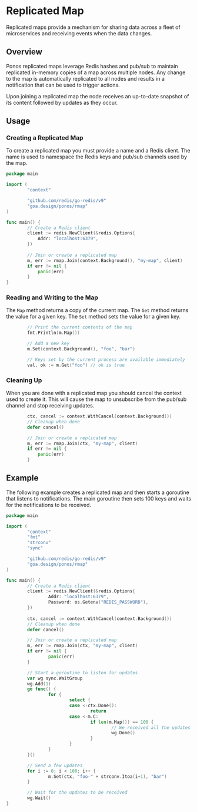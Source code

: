 # Replicated Map

Replicated maps provide a mechanism for sharing data across a fleet of
microservices and receiving events when the data changes.

## Overview

Ponos replicated maps leverage Redis hashes and pub/sub to maintain replicated
in-memory copies of a map across multiple nodes. Any change to the map is
automatically replicated to all nodes and results in a notification that can be
used to trigger actions.

Upon joining a replicated map the node receives an up-to-date snapshot of its
content followed by updates as they occur.

## Usage

### Creating a Replicated Map

To create a replicated map you must provide a name and a Redis client. The name
is used to namespace the Redis keys and pub/sub channels used by the map.

```go
package main

import (
        "context"

        "github.com/redis/go-redis/v9"
        "goa.design/ponos/rmap"
)

func main() {
        // Create a Redis client
        client := redis.NewClient(&redis.Options{
            Addr: "localhost:6379",
        })
    
        // Join or create a replicated map
        m, err := rmap.Join(context.Background(), "my-map", client)
        if err != nil {
            panic(err)
        }
}
```

### Reading and Writing to the Map

The `Map` method returns a copy of the current map. The `Get` method returns the
value for a given key. The `Set` method sets the value for a given key. 

```go
        // Print the current contents of the map
        fmt.Println(m.Map())

        // Add a new key
        m.Set(context.Background(), "foo", "bar")

        // Keys set by the current process are available immediately
        val, ok := m.Get("foo") // ok is true
```

### Cleaning Up

When you are done with a replicated map you should cancel the context used to
create it. This will cause the map to unsubscribe from the pub/sub channel and
stop receiving updates.

```go
        ctx, cancel := context.WithCancel(context.Background())
        // Cleanup when done
        defer cancel()

        // Join or create a replicated map
        m, err := rmap.Join(ctx, "my-map", client)
        if err != nil {
            panic(err)
        }
```

## Example

The following example creates a replicated map and then starts a goroutine that
listens to notifications. The main goroutine then sets 100 keys and waits for
the notifications to be received.

```go
package main

import (
        "context"
        "fmt"
        "strconv"
        "sync"

        "github.com/redis/go-redis/v9"
        "goa.design/ponos/rmap"
)

func main() {
        // Create a Redis client
        client := redis.NewClient(&redis.Options{
                Addr: "localhost:6379",
                Password: os.Getenv("REDIS_PASSWORD"),
        })
    
        ctx, cancel := context.WithCancel(context.Background())
        // Cleanup when done
        defer cancel()

        // Join or create a replicated map
        m, err := rmap.Join(ctx, "my-map", client)
        if err != nil {
                panic(err)
        }

        // Start a goroutine to listen for updates
        var wg sync.WaitGroup
        wg.Add(1)
        go func() {
                for {
                        select {
                        case <-ctx.Done():
                                return
                        case <-m.C:
                                if len(m.Map()) == 100 {
                                        // We received all the updates
                                        wg.Done()
                                }
                        }
                }
        }()

        // Send a few updates
        for i := 0; i < 100; i++ {
                m.Set(ctx, "foo-" + strconv.Itoa(i+1), "bar")
        }

        // Wait for the updates to be received
        wg.Wait()
}
```
